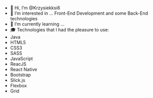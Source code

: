 - 👋 Hi, I’m @Krzysiekksi6
- 👀 I’m interested in ... Front-End Development and some Back-End technologies
- 🌱 I’m currently learning ...
- 🎓 Technologies that I had the pleasure to use:
- Java
- HTML5
- CSS3
- SASS
- JavaScript
- ReacJS
- React Native
- Bootstrap
- Slick.js
- Flexbox
- Grid


